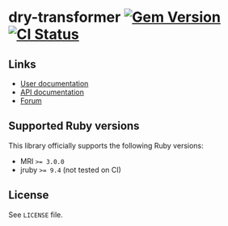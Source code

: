 <!--- this file is synced from dry-rb/template-gem project -->
[gem]: https://rubygems.org/gems/dry-transformer
[actions]: https://github.com/dry-rb/dry-transformer/actions

# dry-transformer [![Gem Version](https://badge.fury.io/rb/dry-transformer.svg)][gem] [![CI Status](https://github.com/dry-rb/dry-transformer/workflows/ci/badge.svg)][actions]

## Links

* [User documentation](https://dry-rb.org/gems/dry-transformer)
* [API documentation](http://rubydoc.info/gems/dry-transformer)
* [Forum](https://discourse.dry-rb.org)

## Supported Ruby versions

This library officially supports the following Ruby versions:

* MRI `>= 3.0.0`
* jruby `>= 9.4` (not tested on CI)

## License

See `LICENSE` file.
